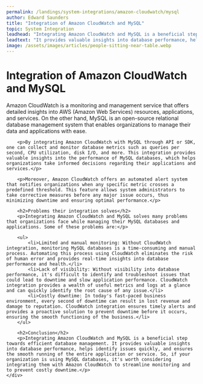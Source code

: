 ```yaml
---
permalink: /landings/system-integrations/amazon-cloudwatch/mysql
author: Edward Saunders
title: "Integration of Amazon CloudWatch and MySQL"
topic: System Integration
leadhead: "Integrating Amazon CloudWatch and MySQL is a beneficial step towards efficient database management"
leadtext: "It provides valuable insights into database performance, helps identify issues quickly, and ensures the smooth running of the entire application or service. So, if your organization is using MySQL databases, it's worth considering integrating them with Amazon CloudWatch to streamline monitoring and to prevent costly downtime."
image: /assets/images/articles/people-sitting-near-table.webp
---
```

<div class="arttext">	<div>
		<h1>Integration of Amazon CloudWatch and MySQL</h1>
		<p>Amazon CloudWatch is a monitoring and management service that offers detailed insights into AWS (Amazon Web Services) resources, applications, and services. On the other hand, MySQL is an open-source relational database management system that enables organizations to manage their data and applications with ease.</p>

		<p>By integrating Amazon CloudWatch with MySQL through API or SDK, one can collect and monitor database metrics such as queries per second, CPU utilization, disk I/O, and more. This integration provides valuable insights into the performance of MySQL databases, which helps organizations take informed decisions regarding their applications and services.</p>

		<p>Moreover, Amazon CloudWatch offers an automated alert system that notifies organizations when any specific metric crosses a predefined threshold. This feature allows system administrators to take corrective measures before any major issue occurs, thus minimizing downtime and ensuring optimal performance.</p>

		<h2>Problems their integration solves</h2>
		<p>Integrating Amazon CloudWatch and MySQL solves many problems that organizations face while managing their MySQL databases and applications. Some of these problems are:</p>

		<ul>
			<li>Limited and manual monitoring: Without CloudWatch integration, monitoring MySQL databases is a time-consuming and manual process. Automating this process using CloudWatch eliminates the risk of human error and provides real-time insights into database performance and health.</li>
			<li>Lack of visibility: Without visibility into database performance, it's difficult to identify and troubleshoot issues that could lead to downtime and slow application performance. CloudWatch integration provides a wealth of useful metrics and logs at a glance and can quickly identify the root cause of any issue.</li>
			<li>Costly downtime: In today's fast-paced business environment, every second of downtime can result in lost revenue and damage to reputation. CloudWatch integration ensures timely alerts and provides a proactive solution to prevent downtime before it occurs, ensuring the smooth functioning of the business.</li>
		</ul>

		<h2>Conclusion</h2>
		<p>Integrating Amazon CloudWatch and MySQL is a beneficial step towards efficient database management. It provides valuable insights into database performance, helps identify issues quickly, and ensures the smooth running of the entire application or service. So, if your organization is using MySQL databases, it's worth considering integrating them with Amazon CloudWatch to streamline monitoring and to prevent costly downtime.</p>
	</div>
</div>